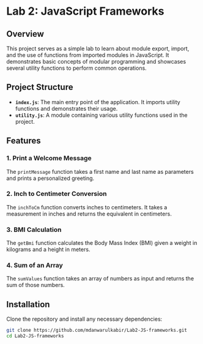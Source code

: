 # Lab 2: JavaScript Frameworks

## Overview

This project serves as a simple lab to learn about module export, import, and the use of functions from imported modules in JavaScript. It demonstrates basic concepts of modular programming and showcases several utility functions to perform common operations.

## Project Structure

- **`index.js`**: The main entry point of the application. It imports utility functions and demonstrates their usage.
- **`utility.js`**: A module containing various utility functions used in the project.

## Features

### 1. Print a Welcome Message
The `printMessage` function takes a first name and last name as parameters and prints a personalized greeting.

### 2. Inch to Centimeter Conversion
The `inchToCm` function converts inches to centimeters. It takes a measurement in inches and returns the equivalent in centimeters.

### 3. BMI Calculation
The `getBmi` function calculates the Body Mass Index (BMI) given a weight in kilograms and a height in meters.

### 4. Sum of an Array
The `sumValues` function takes an array of numbers as input and returns the sum of those numbers.

## Installation

Clone the repository and install any necessary dependencies:

```bash
git clone https://github.com/mdanwarulkabir/Lab2-JS-frameworks.git
cd Lab2-JS-frameworks

